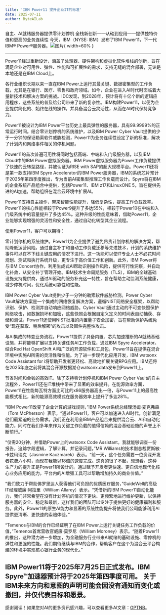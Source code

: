 ```yaml
---
title: 'IBM Power11 提升企业IT的标准'
date: 2025-07-11
author: ByteAILab
---
```


自主、AI就绪服务器提供零计划停机
全栈新创新——从硅到应用——提供独特价值和更高的业务连续性
今天，IBM（NYSE: IBM）发布了IBM Power11，下一代IBM® Power®服务器。![图片](https://ai-techpark.com/wp-content/uploads/IBM-Power11.jpg){ width=60% }

---
Power11经过重新设计，涵盖了处理器、硬件架构和虚拟化软件堆栈的创新，旨在满足企业对可用性、弹性、性能和可扩展性的需求，支持无缝的混合部署，无论是本地还是在IBM Cloud上。

各行业组织长期以来一直在IBM Power上运行其最关键、数据密集型的工作负载，尤其是在银行、医疗、零售和政府领域。如今，企业在进入AI时代时面临着大量新技术和解决方案的挑战。IDC发现，到2028年，预计将有十亿个新的逻辑应用程序，这些系统的普及给公司带来了新的复杂性。IBM构建Power11，以便为企业提供简化的、始终在线的操作，并具备混合云灵活性，从而在AI时代保持竞争力。

Power11被设计为IBM Power平台历史上最具弹性的服务器，具有99.9999%的正常运行时间。结合零计划停机的系统维护，以及IBM Power Cyber Vault提供的少于一分钟的保证勒索软件威胁检测，Power11为业务连续性设定了新的标准，解决了计划内和网络事件相关的停机问题。

Power11的首次普遍可用性将同时包括高端、中端和入门级服务器，以及IBM Cloud中的IBM Power虚拟服务器。IBM Power虚拟服务器为Power工作负载提供了快速的云转型路径，并被认证为RISE with SAP的超大规模平台。Power11还将是第一款支持IBM Spyre Accelerator的IBM Power服务器，IBM的系统芯片预计于2025年第四季度推出，专为当前AI密集型推理工作负载而设计。Spyre将在IBM的企业系统产品组合中提供，包括Power11、IBM z17和LinuxONE 5，旨在提供先进的AI加速，帮助组织在混合云环境中扩展AI。

Power11支持自主操作，带来智能性能提升，降低复杂性，提高工作负载效率。Power11的核心性能相较于Power9提升了多达55%，相较于Power10在中端和入门级系统中的容量提升了多达45%。这种升级的性能意味着，借助Power11，企业能够实现增强的灵活性和安全性，通过自动化转型其企业流程。

使用Power11，客户可以期待：

零计划停机的系统维护。Power11为企业提供了避免昂贵计划停机的解决方案，帮助降低运营风险。通过自主补丁和自动工作负载迁移等先进技术，计划的系统维护事件可以在不下线关键应用的情况下进行。这一功能可以使IT专业人士不必花时间规划、测试和执行系统升级，更专注于高价值工作和创新。此外，IBM Power将与IBM Concert协作，利用生成式AI帮助识别操作风险，提供可行性洞察，并自动化补救，从安全补丁管理开始。IBM技术生命周期服务（TLS），IBM的全球基础设施支持提供商，通过AI驱动的服务补充这一特性，旨在帮助主动监测系统健康，减少停机时间，优化系统可靠性和性能。

IBM Power Cyber Vault提供少于一分钟的勒索软件威胁检测。Power Cyber Vault解决方案是一个集成的网络恢复解决方案，遵循NIST网络安全框架，以帮助识别、保护、检测并自动响应网络威胁。Cyber Vault通过主动的不可变快照保护网络攻击，如数据损坏和加密，这些快照会根据自定义定义的时间表自动捕获、存储和测试。Power11还使用NIST批准的内置量子安全加密，旨在帮助保护系统免受“现在获取、稍后解密”的攻击以及固件完整性攻击。

与AI集成的转变业务流程。Power11提供了具备内置、芯片加速推断的AI就绪基础设施，并将能够扩展以支持关键任务AI工作负载，通过IBM Spyre Accelerator。结合Red Hat OpenShift AI和广泛的开源软件和工具包，Power11旨在提供在混合环境中实施AI所需的灵活性和性能。为了进一步现代化应用开发，IBM watsonx Code Assistant for i将帮助开发者更轻松、高效地扩展关键RPG应用。IBM还将在2025年底之前将其混合开源数据湖仓watsonx.data发布到Power11上。

节省时间和金钱的高效IT。除了支持零计划停机和IBM Power Cyber Vault的自主流程外，Power11还在IT堆栈中带来了显著的效率提升。在能源效率方面，Power11在性能每瓦特方面比可比的x86服务器高出一倍，与Power11上的最高性能模式相比，新的能源高效模式在服务器效率上提升了多达28%。

“IBM Power11改变了企业计算的游戏规则，”IBM Power系统总经理汤姆·麦克弗森（Tom McPherson）表示。“通过Power11，客户可以加速进入AI时代，创新满足他们最紧迫的业务需求。我们正在利用全IBM产品组合来提供混合云、AI和自动化能力，同时在我们多年来作为关键工作负载的值得信赖的混合基础设施的声誉上不断前行。”

“仅需20分钟，并借助Power上的watsonx Code Assistant，我就能够调查一份报告，追踪字段逻辑，了解计算，并记录问题，”MR Williams的技术副总裁贾斯敏·卡兹玛瑞克（Jasmine Kaczmarek）表示。“前一天，这个任务需要一位资深开发者花费六小时，而现在我能以18倍的速度完成。这真的很了不起，想想看。这种生产力的提升正是Power11所设计的。通过赋予开发者更快速、更自信地现代化核心业务应用的能力，平台内的AI增强工具可以帮助增加持久的商业价值。”

“我们致力于帮助佛罗里达人获得他们可负担的优质医疗服务，”GuideWell的高级IT经理威廉·阿拉里（William Allarey）表示。“凭借新的IBM Power11自动化能力，我们非常希望在没有计划停机的情况下更快、更频繁地进行维护更新，以保持服务器的安全、稳定和最新，这样我们的团队可以专注于提供更好的健康福利和服务。此外，Power11的原生AI能力和显著的系统性能提升将使我们公司能够利用AI提供更清晰、更快速的索赔体验。”

“Temenos与IBM的合作已经证明了在IBM Power上运行关键任务工作负载的价值，”Temenos首席营收官威廉·莫罗尼（William Moroney）表示。“随着Power11的推出，这种潜力进一步增加，为金融服务行业带来AI就绪的基础设施、零停机的弹性和更强的性能。我们期待继续与IBM的合作，帮助客户在这个为混合云平台构建的环境中实现核心银行业务的现代化。”

IBM Power11将于2025年7月25日正式发布。IBM Spyre™加速器预计将于2025年第四季度可用。
关于IBM未来方向和意图的声明可能会因没有通知而变化或撤回，并仅代表目标和愿景。
---
感谢阅读！如果您对AI的更多资讯感兴趣，可以查看更多AI文章：[GPTNB](https://gptnb.com)。